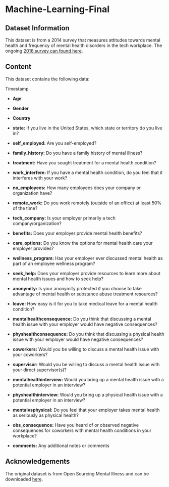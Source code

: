 
# Machine-Learning-Final

  

## Dataset Information

This dataset is from a 2014 survey that measures attitudes towards mental health and frequency of mental health disorders in the tech workplace. The ongoing [2016 survey can found here](https://www.kaggle.com/osmi/mental-health-in-tech-2016).

  

## Content

This dataset contains the following data:

Timestamp

- **Age**

- **Gender**

- **Country**

- **state:** If you live in the United States, which state or territory do you live in?

- **self_employed:** Are you self-employed?

- **family_history:** Do you have a family history of mental illness?

- **treatment:** Have you sought treatment for a mental health condition?

- **work_interfere:** If you have a mental health condition, do you feel that it interferes with your work?

- **no_employees:** How many employees does your company or organization have?

- **remote_work:** Do you work remotely (outside of an office) at least 50% of the time?

- **tech_company:** Is your employer primarily a tech company/organization?

- **benefits:** Does your employer provide mental health benefits?

- **care_options:** Do you know the options for mental health care your employer provides?

- **wellness_program:** Has your employer ever discussed mental health as part of an employee wellness program?

- **seek_help:** Does your employer provide resources to learn more about mental health issues and how to seek help?

- **anonymity:** Is your anonymity protected if you choose to take advantage of mental health or substance abuse treatment resources?

- **leave:** How easy is it for you to take medical leave for a mental health condition?

- **mentalhealthconsequence:** Do you think that discussing a mental health issue with your employer would have negative consequences?

- **physhealthconsequence:** Do you think that discussing a physical health issue with your employer would have negative consequences?

- **coworkers:** Would you be willing to discuss a mental health issue with your coworkers?

- **supervisor:** Would you be willing to discuss a mental health issue with your direct supervisor(s)?

- **mentalhealthinterview:** Would you bring up a mental health issue with a potential employer in an interview?

- **physhealthinterview:** Would you bring up a physical health issue with a potential employer in an interview?

- **mentalvsphysical:** Do you feel that your employer takes mental health as seriously as physical health?

- **obs_consequence:** Have you heard of or observed negative consequences for coworkers with mental health conditions in your workplace?

- **comments:** Any additional notes or comments

## Acknowledgements

The original dataset is from Open Sourcing Mental Illness and can be downloaded  [here](https://osmihelp.org/research/).
